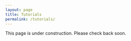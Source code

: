 ```yaml
---
layout: page
title: Tutorials
permalink: /tutorials/
---
```


This page is under construction. Please check back soon.